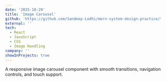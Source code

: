 ```yaml
---
date: '2025-10-29'
title: 'Image Carousel'
github: 'https://github.com/Sandeep-Lodhi/mern-system-design-practice/tree/image-crousel'
external: ''
tech:
  - React
  - JavaScript
  - CSS
  - Image Handling
company: ''
showInProjects: true
---
```


A responsive image carousel component with smooth transitions, navigation controls, and touch support.